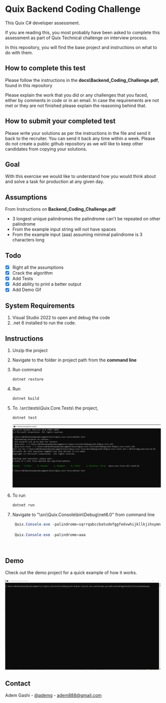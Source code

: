 # Quix Backend Coding Challenge

This Quix C# developer assessment.

If you are reading this, you most probably have been asked to complete this assessment as part of Quix Technical challenge on interview process.

In this repository, you will find the base project and instructions on what to do with them. 

## How to complete this test

Please follow the instructions in the **docs\Backend_Coding_Challenge.pdf**, found in this repository

Please explain the work that you did or any challenges that you faced, either by comments in code or in an email. 
In case the requirements are not met or they are not finished please explain the reasoning behind that.

## How to submit your completed test

 Please write your solutions as per the instructions in the file and send it back to the recruiter. 
 You can send it back any time within a week. 
 Please do not create a public github repository as we will like to keep other candidates from copying your solutions.

## Goal
 With this exercise we would like to understand how you would think about and solve a task for production at any given day. 


## Assumptions 
  From Instructions on **Backend_Coding_Challenge.pdf** 
  - 3 longest unique palindromes the palindrome can't be repeated on other palindrome
  - From the example input string will not have spaces
  - From the example input (aaa) assuming minimal palindrome is 3 characters long

## Todo
- [X] Right all the assumptions
- [X] Crack the algorithm
- [X] Add Tests
- [X] Add ability to print a better output
- [X] Add Demo Gif

## System Requirements
1. Visual Studio 2022 to open and debug the code
2. .net 6 installed to run the code.

## Instructions
1. Unzip the project  
2. Navigate to the folder in project path from the **command line**
3. Run command
    ```csharp
   dotnet restore
   ```
4. Run 
   ```csharp
   dotnet build
   ```
5. To .\src\tests\Quix.Core.Tests\ the project, 
   ```csharp
   dotnet test
   ```
   ![](docs/tests.png)
   
6. To run
   ```csharp
   dotnet run
   ```
7. Navigate to "\src\Quix.Console\bin\Debug\net6.0\" from command line
   ```csharp
    Quix.Console.exe -palindrome=sqrrqabccbatudefggfedvwhijkllkjihxymnnmzpop  
  
    Quix.Console.exe -palindrome=aaa  
  
    
   ```





## Demo

Check out the demo project for a quick example of how it works.

![Demo Gif](docs/demo.gif)


## Contact

Adem Gashi - [@ademg](https://linkedin.com/in/ademg) - adem888@gmail.com
